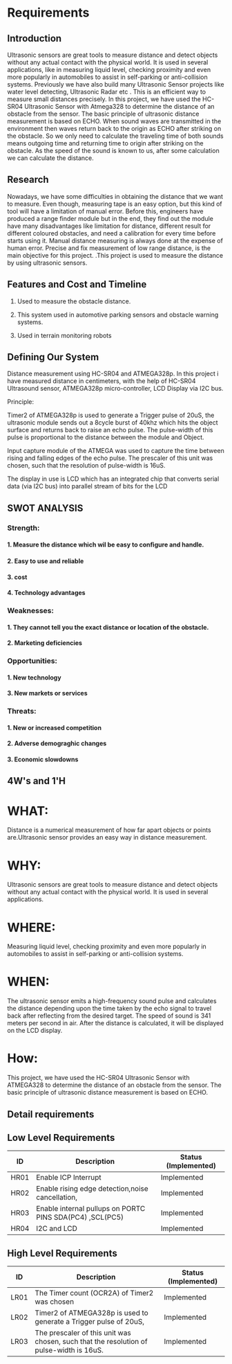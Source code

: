 # Requirements

## Introduction

Ultrasonic sensors are great tools to measure distance and detect objects without any actual contact with the physical world. It is used in several applications, like in measuring liquid level, checking proximity and even more popularly in automobiles to assist in self-parking or anti-collision systems. Previously we have also build many Ultrasonic Sensor projects like water level detecting, Ultrasonic Radar etc . This is an efficient way to measure small distances precisely. In this project, we have used the HC-SR04 Ultrasonic Sensor with Atmega328 to determine the distance of an obstacle from the sensor. The basic principle of ultrasonic distance measurement is based on ECHO. When sound waves are transmitted in the environment then waves return back to the origin as ECHO after striking on the obstacle. So we only need to calculate the traveling time of both sounds means outgoing time and returning time to origin after striking on the obstacle. As the speed of the sound is known to us, after some calculation we can calculate the distance.

## Research

Nowadays, we have some difficulties in obtaining the distance that we want to measure. Even though, measuring tape is an easy option, but this kind of tool will have a limitation of manual error. Before this, engineers have produced a range finder module but in the end, they find out the module have many disadvantages like limitation for distance, different result for different coloured obstacles, and need a calibration for every time before starts using it. Manual distance measuring is always done at the expense of human error. Precise and fix measurement of low range distance, is the main objective for this project. .This project is used to measure the distance by using ultrasonic sensors.

## Features and Cost and Timeline

1. Used to measure the obstacle distance.

2. This system used in automotive parking sensors and obstacle warning systems.

3. Used in terrain monitoring robots

## Defining Our System

Distance measurement using HC-SR04 and ATMEGA328p. In this project i have measured distance in centimeters, with the help of HC-SR04 Ultrasound sensor, ATMEGA328p micro-controller, LCD Display via I2C bus.

Principle:

Timer2 of ATMEGA328p is used to generate a Trigger pulse of 20uS, the ultrasonic module sends out a 8cycle burst of 40khz which hits the object surface and returns back to raise an echo pulse. The pulse-width of this pulse is proportional to the distance between the module and Object.

Input capture module of the ATMEGA was used to capture the time between rising and falling edges of the echo pulse. The prescaler of this unit was chosen, such that the resolution of pulse-width is 16uS.

The display in use is LCD which has an integrated chip that converts serial data (via I2C bus) into parallel stream of bits for the LCD

## SWOT ANALYSIS

###  Strength:

#### 1. Measure the distance which wil be easy to conﬁgure and handle.

#### 2. Easy to use and reliable

#### 3. cost

#### 4. Technology advantages

###  Weaknesses:

#### 1. They cannot tell you the exact distance or location of the obstacle.

#### 2. Marketing deficiencies

### Opportunities:

#### 1. New technology

#### 3. New markets or services

### Threats:

####  1. New or increased competition

#### 2. Adverse demograghic changes

#### 3. Economic slowdowns

## 4W's and 1'H

# WHAT:

Distance is a numerical measurement of how far apart objects or points are.Ultrasonic sensor provides an easy way in distance measurement.

# WHY:

Ultrasonic sensors are great tools to measure distance and detect objects without any actual contact with the physical world. It is used in several applications.

# WHERE:

Measuring liquid level, checking proximity and even more popularly in automobiles to assist in self-parking or anti-collision systems.

# WHEN:
The ultrasonic sensor emits a high-frequency sound pulse and calculates the distance depending upon the time taken by the echo signal to travel back after reflecting from the desired target. The speed of sound is 341 meters per second in air. After the distance is calculated, it will be displayed on the LCD display.

# How:

This project, we have used the HC-SR04 Ultrasonic Sensor with ATMEGA328 to determine the distance of an obstacle from the sensor. The basic principle of ultrasonic distance measurement is based on ECHO.



## Detail requirements


## Low Level Requirements
| ID | Description | Status (Implemented) |
| --- | --- | --- |
| HR01 |Enable ICP Interrupt | Implemented |
| HR02 |Enable rising edge detection,noise cancellation,| Implemented |
| HR03 |Enable internal pullups on PORTC PINS  SDA(PC4) ,SCL(PC5) | Implemented |
| HR04 | I2C and LCD | Implemented |



## High Level Requirements
| ID | Description | Status (Implemented) |
| --- | --- | --- |
| LR01 |The Timer count (OCR2A) of Timer2 was chosen | Implemented |
| LR02 |Timer2 of ATMEGA328p is used to generate a Trigger pulse of 20uS,  | Implemented |
| LR03 |The prescaler of this unit was chosen, such that the resolution of pulse-width is 16uS. | Implemented |
